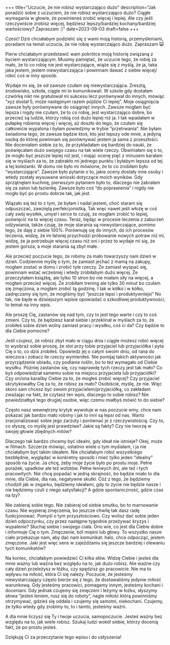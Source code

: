 +++
title="Uczucie, że nie robisz wystarczająco dużo"
description="Jak poradzić sobie z uczuciem, że nie robisz wystarczająco dużo? Ciągłe wymagania w głowie, że powinieneś zrobić więcej i lepiej. Ale czy jeśli rzeczywiście zrobisz więcej, będziesz lepszy/bardziej kochany/bardziej wartościowy? Zapraszam :)"
date=2023-09-03
draft=false
+++


Cześć! Dziś chciałabym podzielić się z wami moją historią, przemyśleniami, poradami na temat uczucia, że nie robię wystarczająco dużo. Zapraszam 😺


Pierw chciałabym przedstawić wam pokrótce moją historię związaną z byciem wystarczającym. Musimy pamiętać, że uczucie tego, że robię za mało, że to co robię nie jest wystarczające, wiąże się z myślą, że ja, taka jaka jestem, jestem niewystarczająca i powinnam dawać z siebie więcej/ robić coś w inny sposób. 


Wydaje mi się, że od zawsze czułam się niewystarczająca. Zresztą, środowisko, szkoła,  ciągle mi to komunikowali. W szkole gdy dostałam czwórkę nikt nie gratulował mi sukcesu lecz porównywał do innych, mówiąc “xyz dostał 5, może następnym razem pójdzie Ci lepiej”. Moje osiągnięcia zawsze były porównywane do osiągnięć innych. Zawsze mogłam być lepsza i nigdy nie czułam, że to co robię, jest wystarczająco dobre, bo przecież są ludzie, którzy robią coś dużo lepiej niż ja. I tak wpadałam w pułapkę robienia więcej i więcej, aż doszło do tego, że czułam się całkowicie wypalona i byłam powiedzmy w trybie “przetrwania”. Nie byłam świadoma tego, że zawsze będzie ktoś, kto jest lepszy ode mnie, a jedyną osobą do której powinnam się porównywać jestem ja sama z przeszłości. Nie doceniałam siebie za to, że przykładałam się bardziej do nauki, że poświęcałam dużo swojego czasu na tak wiele rzeczy. Obwiniałam się o to, że mogło być jeszcze lepiej niż jest, i mając ocenę pięć z minusem karałam się w myślach za to, że zabrakło mi jednego punktu i byłabym lepsza od tej a tej koleżanki. W domu nie było mi mówione, że to co zrobiłam było “wystarczające”. Zawsze było pytanie o to, jakie oceny dostały inne osoby i wtedy zostały wysuwane wnioski dotyczące moich wyników. Gdy sprzątnęłam kuchnię, pierwszym pytaniem było to, dlaczego nie zabrałam się za salon lub łazienkę. Zawsze było coś “do poprawienia” i nigdy nie mogło być po prostu dobrze tak, jak jest. 


Wiązało się też to z tym, że byłam i nadal jestem, choć staram się odpuszczać, zawziętą perfekcjonistką. Tak więc nawet jeśli włożę w coś cały swój wysiłek, umysł i serce to czuję, że mogłam zrobić to lepiej, poświęcić na to więcej czasu. Teraz, będąc w procesie leczenia z zaburzeń odżywiania, także czuję, że moje starania są niewystarczające, pomimo tego, że daję z siebie 100%. Porównuję się do innych, do ich procesów leczenia, widzę, że im łatwiej przychodzi próbowanie nowych potraw niż mi, widzę, że ja potrzebuje więcej czasu niż oni i przez to wydaje mi się, że jestem gorsza, a moje starania są zbyt małe. 

Ale przecież poczucie tego, że robimy za mało towarzyszy nam dzień w dzień. Codziennie myślę o tym, że zamiast jechać z mamą na zakupy, mogłam zostać w domu i zrobić tyle rzeczy. Że zamiast wyspać się, powinnam wstać wcześniej i wtedy zrobiłabym dużo więcej. Że przeczytałam książkę, ale tylko 10 stron bo nie miałam siły na więcej, a mogłam przecież więcej. Że zrobiłam trening ale tylko 30 minut bo czułam się zmęczona, a mogłam zrobić tą godzinę. I tak w kółko i w kółko, zadręczamy się tym, że mogliśmy być “jeszcze lepsi i produktywniejsi”
No tak, nie będe w dzisiejszym wpisie opowiadać o szkodliwej produktywności, to temat na inny wpis. 


Ale proszę Cię, zastanów się nad tym, czy to jest tego warte i czy to coś zmieni. Czy to, że będziesz karał siebie i przeklinał w myślach za to, że zrobiłeś sobie dzień wolny zamiast pracy i wysiłku, coś ci da? Czy będzie to dla Ciebie pomocne?


Jeśli czujesz, że robisz zbyt mało w ciągu dnia i ciągle możesz robić więcej to wyobraź sobie proszę, że stoi przy tobie przyjaciel lub przyjaciółka i pyta Cię o to, co dziś zrobiłeś. Opowiedz jej o całym swoim dniu, od rana do wieczora i zobacz ile rzeczy wymieniłeś. Nie pomijaj takich aktywności jak przyrządzenie obiadu, czy podlanie roślin, bo to też wymagało od Ciebie wysiłku. Później zastanów się, czy naprawdę tych rzeczy jest tak mało? Co byś odpowiedział samemu sobie na miejscu przyjaciela lub przyjaciółki? Czy on/ona karaliby Ciebie za to, że mogłeś zrobić więcej? Czy przyjaciel skrytykowałby Cię za to, że robisz za mało? Osobiście, myślę, że nie. Więc skoro sam chcesz być swoim przyjacielem/przyjaciółką, co zakładam zważając na fakt, że czytasz ten wpis, dlaczego to sobie robisz? Nie powiedziałbyś tego drugiej osobie, więc czemu miałbyś mówić to do siebie? 


Często nasz wewnętrzny krytyk wywołuje w nas poczucie winy, chce nam pokazać jak bardzo mało robimy i jak to inni są lepsi od nas. Warto zracjonalizować sobie jego zarzuty i porównać je z rzeczywistością. Czy to, co słyszę, co myślę jest prawdziwe? Jakie są fakty? Czy nie tworzę w swojej głowie zbędnych mitów? 


Dlaczego tak bardzo chcemy być idealni, gdy ideał nie istnieje? Okej, może w filmach. Szczerze mówiąc, ostatnio wiele o tym myślałam, i ja nie chciałabym być takim ideałem. Nie chciałabym robić wszystkiego bezbłędnie, wyglądać w konkretny sposób i mieć tylko jeden “idealny” sposób na życie. 
Ja chcę, żeby moje życie było po prostu moje. Pełne porażek, upadków ale też wzlotów. Pełne leniwych dni, ale też i tych pracowitych. Nie chcę popadać w jedną skrajność, bo będzie miało to dla mnie, dla Ciebie, dla nas, negatywne skutki. 
Cóż z tego, że będziemy chodzili jak w zegarku, będziemy ideałami, gdy to życie nie będzie nasze i nie będziemy czuli z niego satysfakcji? A gdzie spontaniczność, gdzie czas na łzy?


Nie zabieraj sobie tego. Nie zabieraj od siebie smutku, bo to marnowanie czasu. Nie wypieraj zmęczenia, bo jeszcze chwilę tak dasz radę funkcjonować. Pomyśl o tym przyszłościowo. Czy wolisz dać sobie jeden dzień odpoczynku, czy przez następne tygodnie przeżywać kryzys i wypalenie? Słuchaj siebie i swojego ciała. Ono wie, co jest dla Ciebie dobre i informuje Cię o tym. Zmęczenie, ból mięśni lub głowy. To wszystko nasze ciało przekazuje nam, aby dać nam komunikat: halo, chce odpocząć, jestem zmęczone. Jaki jest więc sens w zajeżdżaniu się jeszcze bardziej i olewaniu tych komunikatów? 


Na koniec, chciałabym powiedzieć Ci kilka słów. Widzę Ciebie i jesteś dla mnie ważny lub ważna bez względu na to, jak dużo robisz. Nie ważne czy cały dzień przeleżysz w łóżku, czy spędzisz go pracowicie. Nie ma to wpływu na miłość, która Ci się należy. Poczucie, że jesteśmy niewystarczający często bierze się z tego, że dostawaliśmy jedynie miłość warunkową. Gdy jesteśmy pracowici, pomagamy innym, jesteśmy kochani i doceniani. Gdy jednak czujemy się zmęczeni i leżymy w łożku, słyszymy słowa “jesteś leniem, rusz się do roboty”, nagle miłość którą powinniśmy otrzymywać, gdzieś się oddala i czujemy się samotni, niekochani. Czujemy, że tylko wtedy gdy zrobimy to, to i tamto, jesteśmy ważni. 


A dla mnie liczysz się Ty i twoje uczucia, samopoczucie. Jesteś ważny bez względu na to, jak wiele robisz. 
Szukaj ludzi wokół siebie, którzy docenią fakt, że po prostu jesteś. 

Dziękuję Ci za przeczytanie tego wpisu i do usłyszenia!

